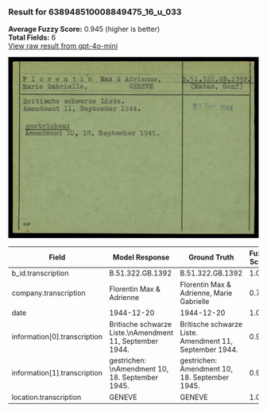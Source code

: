 ### Result for 638948510008849475_16_u_033
**Average Fuzzy Score:** 0.945 (higher is better)<br>
**Total Fields:** 6<br>
[View raw result from gpt-4o-mini](https://github.com/RISE-UNIBAS/humanities_data_benchmark/blob/main/results/2025-10-24/T0306/request_T0306_638948510008849475_16_u_033.json)

<img src="https://github.com/RISE-UNIBAS/humanities_data_benchmark/blob/main/benchmarks/blacklist/images/638948510008849475_16_u_033.jpg?raw=true" alt="638948510008849475_16_u_033" width="600px">

| Field | Model Response | Ground Truth | Fuzzy Score | Match |
|-------|----------------|--------------|-------------|-------|
| b_id.transcription | B.51.322.GB.1392 | B.51.322.GB.1392 | 1.000 | ✅ |
| company.transcription | Florentin Max & Adrienne | Florentin Max & Adrienne, Marie Gabrielle | 0.738 | ❌ |
| date | 1944-12-20 | 1944-12-20 | 1.000 | ✅ |
| information[0].transcription | Britische schwarze Liste.\nAmendment 11, September 1944. | Britische schwarze Liste.<br>Amendment 11, September 1944. | 0.973 | ✅ |
| information[1].transcription | gestrichen: \nAmendment 10, 18. September 1945. | gestrichen:<br>Amendment 10, 18. September 1945. | 0.957 | ✅ |
| location.transcription | GENEVE | GENEVE | 1.000 | ✅ |
